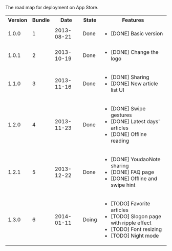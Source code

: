 The road map for deployment on App Store.

<table>
	<tr>
		<th>Version</th>
		<th>Bundle</th>
		<th>Date</th>
		<th>State</th>
		<th>Features</th>
	</tr>
	<tr>
		<td>1.0.0</td>
		<td>1</td>
		<td>2013-08-21</td>
		<td>Done</td>
		<td>
			<ul>
				<li>[DONE]  Basic version</li>
			<ul>
		</td>
	</tr>
	<tr>
		<td>1.0.1</td>
		<td>2</td>
		<td>2013-10-19</td>
		<td>Done</td>
		<td>
			<ul>
				<li>[DONE]  Change the logo</li>
			<ul>
		</td>
	</tr>
	<tr>
		<td>1.1.0</td>
		<td>3</td>
		<td>2013-11-16</td>
		<td>Done</td>
		<td>
			<ul>
				<li>[DONE] Sharing</li>
				<li>[DONE] New article list UI</li>
			</ul>
		</td>
	</tr>
	<tr>
		<td>1.2.0</td>
		<td>4</td>
		<td>2013-11-23</td>
		<td>Done</td>
		<td>
			<ul>
				<li>[DONE] Swipe gestures</li>
				<li>[DONE] Latest days' articles</li>
				<li>[DONE] Offline reading</li>
			</ul>
		</td>
	</tr>
	<tr>
		<td>1.2.1</td>
		<td>5</td>
		<td>2013-12-22</td>
		<td>Done</td>
		<td>
			<ul>
				<li>[DONE] YoudaoNote sharing</li>
				<li>[DONE] FAQ page</li>
				<li>[DONE] Offline and swipe hint</li>
			</ul>
		</td>
	</tr>
	<tr>
		<td>1.3.0</td>
		<td>6</td>
		<td>2014-01-11</td>
		<td>Doing</td>
		<td>
			<ul>
				<li>[TODO] Favorite articles</li>
				<li>[TODO] Slogon page with ripple effect</li>
				<li>[TODO] Font resizing</li>
				<li>[TODO] Night mode</li>
			</ul>
		</td>
	</tr>
</table>